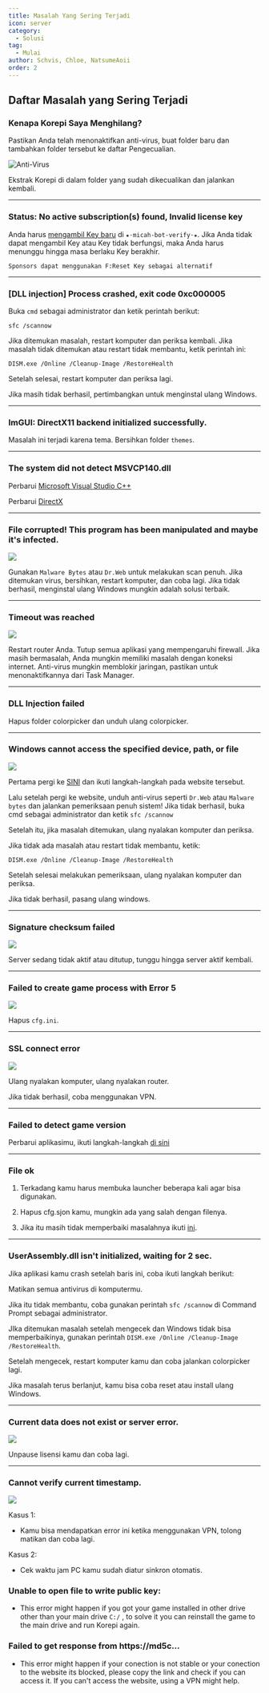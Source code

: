 ```yaml
---
title: Masalah Yang Sering Terjadi
icon: server
category:
  - Solusi
tag:
  - Mulai
author: Schvis, Chloe, NatsumeAoii
order: 2
---
```


## Daftar Masalah yang Sering Terjadi

### Kenapa Korepi Saya Menghilang?

Pastikan Anda telah menonaktifkan anti-virus, buat folder baru dan tambahkan folder tersebut ke daftar Pengecualian.

![Anti-Virus](/assets/images/docs/202312/virus.png)

Ekstrak Korepi di dalam folder yang sudah dikecualikan dan jalankan kembali.

---
### Status: No active subscription(s) found, Invalid license key

Anda harus [mengambil Key baru](../guide/getkey.md) di `⁠★⋅micah-bot-verify⋅★`. Jika Anda tidak dapat mengambil Key atau Key tidak berfungsi, maka Anda harus menunggu hingga masa berlaku Key berakhir.

`Sponsors dapat menggunakan F:Reset Key sebagai alternatif`

---
### [DLL injection]  Process crashed, exit code 0xc000005

Buka `cmd` sebagai administrator dan ketik perintah berikut:

`sfc /scannow`

Jika ditemukan masalah, restart komputer dan periksa kembali.
Jika masalah tidak ditemukan atau restart tidak membantu, ketik perintah ini:

`DISM.exe /Online /Cleanup-Image /RestoreHealth`

Setelah selesai, restart komputer dan periksa lagi.

Jika masih tidak berhasil, pertimbangkan untuk menginstal ulang Windows.

---
### ImGUI: DirectX11 backend initialized successfully.

Masalah ini terjadi karena tema. Bersihkan folder `themes`.

---
### The system did not detect MSVCP140.dll

Perbarui [Microsoft Visual Studio C++](https://learn.microsoft.com/en-us/cpp/windows/latest-supported-vc-redist?view=msvc-170#visual-studio-2015-2017-2019-and-2022)

Perbarui [DirectX](https://www.microsoft.com/en-us/download/details.aspx?id=35)

---
### File corrupted! This program has been manipulated and maybe it's infected.

![](/assets/images/docs/202312/virus2.png)

Gunakan `Malware Bytes` atau `Dr.Web` untuk melakukan scan penuh. Jika ditemukan virus, bersihkan, restart komputer, dan coba lagi. Jika tidak berhasil, menginstal ulang Windows mungkin adalah solusi terbaik.

---
### Timeout was reached

![](/assets/images/docs/202312/error1.png)

Restart router Anda.
Tutup semua aplikasi yang mempengaruhi firewall. Jika masih bermasalah, Anda mungkin memiliki masalah dengan koneksi internet.
Anti-virus mungkin memblokir jaringan, pastikan untuk menonaktifkannya dari Task Manager.

---
### DLL Injection failed

Hapus folder colorpicker dan unduh ulang colorpicker.

---
### Windows cannot access the specified device, path, or file

![](/assets/images/docs/202312/error2.png)

Pertama pergi ke [SINI](https://support.microsoft.com/en-us/topic/-windows-cannot-access-the-specified-device-path-or-file-error-when-you-try-to-install-update-or-start-a-program-or-file-46361133-47ed-6967-c13e-e75d3cc29657) dan ikuti langkah-langkah pada website tersebut.

Lalu setelah pergi ke website, unduh anti-virus seperti `Dr.Web` atau `Malware bytes` dan jalankan pemeriksaan penuh sistem!
Jika tidak berhasil, buka cmd sebagai administrator dan ketik `sfc /scannow`

Setelah itu, jika masalah ditemukan, ulang nyalakan komputer dan periksa.

Jika tidak ada masalah atau restart tidak membantu, ketik:

`DISM.exe /Online /Cleanup-Image /RestoreHealth`

Setelah selesai melakukan pemeriksaan, ulang nyalakan komputer dan periksa.

Jika tidak berhasil, pasang ulang windows.

---
### Signature checksum failed

![](/assets/images/docs/202312/checksum.png)

Server sedang tidak aktif atau ditutup, tunggu hingga server aktif kembali.

---
### Failed to create game process with Error 5

![](/assets/images/docs/202312/error3.png)

Hapus `cfg.ini`.

---
### SSL connect error

![](/assets/images/docs/202312/error4.png)

Ulang nyalakan komputer, ulang nyalakan router.

Jika tidak berhasil, coba menggunakan VPN.

---
### Failed to detect game version

Perbarui aplikasimu, ikuti langkah-langkah [di sini](../start/download.md)

---
### File ok

1. Terkadang kamu harus membuka launcher beberapa kali agar bisa digunakan.

2. Hapus cfg.sjon kamu, mungkin ada yang salah dengan filenya.

3. Jika itu masih tidak memperbaiki masalahnya ikuti [ini](https://discord.com/channels/1069057220802781265/1213319789964038184/1242491428441952256).

---
### UserAssembly.dll isn't initialized, waiting for 2 sec.

Jika aplikasi kamu crash setelah baris ini, coba ikuti langkah berikut:

Matikan semua antivirus di komputermu.

Jika itu tidak membantu, coba gunakan perintah `sfc /scannow` di Command Prompt sebagai administrator.

JIka ditemukan masalah setelah mengecek dan Windows tidak bisa memperbaikinya, gunakan perintah `DISM.exe /Online /Cleanup-Image /RestoreHealth`.

Setelah mengecek, restart komputer kamu dan coba jalankan colorpicker lagi.

Jika masalah terus berlanjut, kamu bisa coba reset atau install ulang Windows.

___
### Current data does not exist or server error.

![](/assets/images/docs/202312/error.png)

Unpause lisensi kamu dan coba lagi.

___
### Cannot verify current timestamp.

![](/assets/images/docs/202402/timestamp.png)

Kasus 1:
- Kamu bisa mendapatkan error ini ketika menggunakan VPN, tolong matikan dan coba lagi.

Kasus 2:
- Cek waktu jam PC kamu sudah diatur sinkron otomatis.

### Unable to open file to write public key:

- This error might happen if you got your game installed in other drive other than your main drive `C:/` , to solve it you can reinstall the game to the main drive and run Korepi again.

### Failed to get response from https://md5c...

- This error might happen if your conection is not stable or your conection to the website its blocked, please copy the link and check if you can access it. If you can't access the website, using a VPN might help.